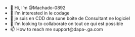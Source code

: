 - 👋 Hi, I’m @Machado-0892
- 👀 I’m interested in le codage
- 🌱  je  suis en CDD dna sune boite de Consultant ne logiciel
- 💞️ I’m looking to collaborate on  tout ce qui est possible
- 📫 How to reach me  support@dapa-.ga.com

<!---
Machado-0892/Machado-0892 is a ✨ special ✨ repository because its `README.md` (this file) appears on your GitHub profile.
You can click the Preview link to take a look at your changes.
--->
